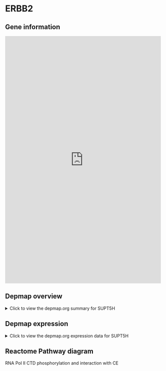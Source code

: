 <h1>ERBB2</h1>

<h2>Gene information</h2>
<iframe src="https://depmap.org/portal/gene/SUPT5H?tab=about" style="border:none;width:100%;height:800px"></iframe>

<h2>Depmap overview</h2>
<details>
  <summary>Click to view the depmap.org summary for SUPT5H</summary>
  <iframe src="https://depmap.org/portal/gene/SUPT5H?tab=overview" style="border:none;width:100%;height:800px"></iframe>
</details>

<h2>Depmap expression</h2>
<details>
  <summary>Click to view the depmap.org expression data for SUPT5H</summary>
  <iframe src="https://depmap.org/portal/gene/SUPT5H?tab=characterization" style="border:none;width:100%;height:800px"></iframe>
</details>



<h2>Reactome Pathway diagram</h2>
RNA Pol II CTD phosphorylation and interaction with CE
<div id="diagramHolder"></div>

<script>
    //Creating the Reactome Diagram widget
    //Take into account a proxy needs to be set up in your server side pointing to www.reactome.org
    function onReactomeDiagramReady(){  //This function is automatically called when the widget code is ready to be used
        var diagram = Reactome.Diagram.create({
            "placeHolder" : "diagramHolder",
            "width" : 900,
            "height" : 500
        });

        //Initialising it to the "Hemostasis" pathway
        diagram.loadDiagram("R-HSA-77075");

        //Adding different listeners

        diagram.onDiagramLoaded(function (loaded) {
            console.info("Loaded ", loaded);
            diagram.flagItems("BAD");
	    diagram.flagItems("Q92934");
            if (loaded == "R-HSA-77075") diagram.selectItem("R-HSA-77075");
        });

     }
</script>



